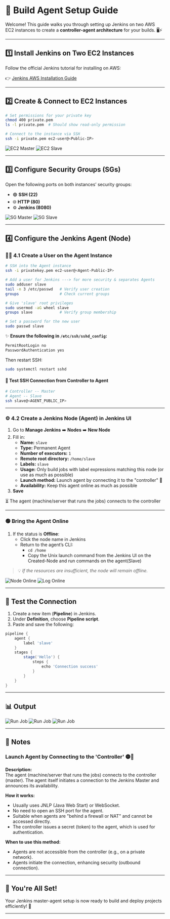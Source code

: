 # 🚀 Build Agent Setup Guide

Welcome! This guide walks you through setting up Jenkins on two AWS EC2 instances to create a **controller-agent architecture** for your builds. 🖥️⚡

---

## 1️⃣ Install Jenkins on Two EC2 Instances

Follow the official Jenkins tutorial for installing on AWS:

👉 [Jenkins AWS Installation Guide](https://www.jenkins.io/doc/tutorials/tutorial-for-installing-jenkins-on-AWS/#creating-a-key-pair)

---

## 2️⃣ Create & Connect to EC2 Instances

```bash
# Set permissions for your private key
chmod 400 private.pem
ls -l private.pem  # Should show read-only permission

# Connect to the instance via SSH
ssh -i private.pem ec2-user@<Public-IP>
```

![EC2 Master](./assets/EC2-Master.png)
![EC2 Slave](./assets/EC2-Slave.png)

---

## 3️⃣ Configure Security Groups (SGs)

Open the following ports on both instances’ security groups:

- 🟢 **SSH (22)**
- 🌐 **HTTP (80)**
- ⚙️ **Jenkins (8080)**

![SG Master](./assets/SG-Master.png)
![SG Slave](./assets/SG-Slave.png)

---

## 4️⃣ Configure the Jenkins Agent (Node)

### 🧑‍💻 4.1 Create a User on the Agent Instance

```bash
# SSH into the Agent instance
ssh -i privatekey.pem ec2-user@<Agent-Public-IP>

# Add a user for Jenkins ---> for more security & separates Agents
sudo adduser slave     
tail -n 3 /etc/passwd   # Verify user creation
groups                  # Check current groups

# Give 'slave' root privileges
sudo usermod -aG wheel slave
groups slave            # Verify group membership

# Set a password for the new user
sudo passwd slave
```

✨ **Ensure the following in `/etc/ssh/sshd_config`:**
```bash
PermitRootLogin no
PasswordAuthentication yes
```
Then restart SSH:
```bash
sudo systemctl restart sshd
```

#### 🔗 Test SSH Connection from Controller to Agent

```bash
# Controller -- Master
# Agent -- Slave
ssh slave@<AGENT_PUBLIC_IP>
```

---

### ⚙️ 4.2 Create a Jenkins Node (Agent) in Jenkins UI

1. Go to **Manage Jenkins** ➡️ **Nodes** ➡️ **New Node**
2. Fill in:
   - **Name:** `slave`
   - **Type:** Permanent Agent
   - **Number of executors:** `1`
   - **Remote root directory:** `/home/slave`
   - **Labels:** `slave`
   - **Usage:** Only build jobs with label expressions matching this node (or use as much as possible)
   - **Launch method:** Launch agent by connecting it to the "controller" 📌
   - **Availability:** Keep this agent online as much as possible
3. **Save**

⏳ The agent (machine/server that runs the jobs) connects to the controller

---

### 🟢 Bring the Agent Online

1. If the status is **Offline**:
   - Click the node name in Jenkins
   - Return to the agent’s CLI:
     - `cd /home`
     - Copy the Unix launch command from the Jenkins UI on the Created-Node and run commands on the agent(Slave)

> 💡 *If the resources are insufficient, the node will remain offline.*

![Node Online](./assets/Status-Online.png)
![Log Online](./assets/Log-Online.png)

---

## 🧪 Test the Connection

1. Create a new item (**Pipeline**) in Jenkins.
2. Under **Definition**, choose **Pipeline script**.
3. Paste and save the following:

```groovy
pipeline {
    agent {
        label 'slave'
    }
    stages {
        stage('Hello') {
            steps {
                echo 'Connection success'
            }
        }
    }
}
```
---

## 📊 Output

![Run Job](./assets/Output1.png)
![Run Job](./assets/Output2.png)
![Run Job](./assets/Output3.png)

---

## 📝 Notes

### Launch Agent by Connecting to the 'Controller' 🟡🔵

**Description:**  
The agent (machine/server that runs the jobs) connects to the controller (master). The agent itself initiates a connection to the Jenkins Master and announces its availability.

**How it works:**
- Usually uses JNLP (Java Web Start) or WebSocket.
- No need to open an SSH port for the agent.
- Suitable when agents are "behind a firewall or NAT" and cannot be accessed directly.
- The controller issues a secret (token) to the agent, which is used for authentication.

**When to use this method:**
- Agents are not accessible from the controller (e.g., on a private network).
- Agents initiate the connection, enhancing security (outbound connection).

---

## 🎉 You're All Set!

Your Jenkins master-agent setup is now ready to build and deploy projects efficiently! 🚦

---
